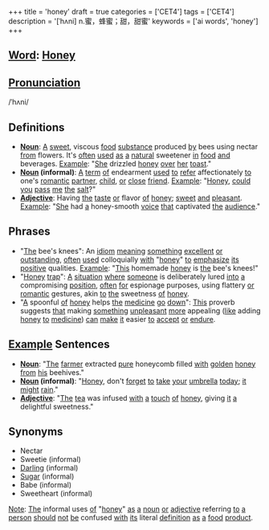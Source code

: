 +++
title = 'honey'
draft = true
categories = ['CET4']
tags = ['CET4']
description = '[ˈhʌni] n.蜜，蜂蜜；甜，甜蜜'
keywords = ['ai words', 'honey']
+++

## [Word](/en/post/word/): [Honey](/en/post/honey/)

## [Pronunciation](/en/post/pronunciation/)
/ˈhʌni/

## Definitions
- **[Noun](/en/post/noun/)**: [A](/en/post/a/) [sweet](/en/post/sweet/), viscous [food](/en/post/food/) [substance](/en/post/substance/) produced [by](/en/post/by/) bees using nectar [from](/en/post/from/) flowers. It's [often](/en/post/often/) [used](/en/post/used/) [as](/en/post/as/) [a](/en/post/a/) [natural](/en/post/natural/) sweetener [in](/en/post/in/) [food](/en/post/food/) [and](/en/post/and/) beverages. [Example](/en/post/example/): "[She](/en/post/she/) drizzled [honey](/en/post/honey/) [over](/en/post/over/) [her](/en/post/her/) [toast](/en/post/toast/)."
- **[Noun](/en/post/noun/) (informal)**: [A](/en/post/a/) [term](/en/post/term/) [of](/en/post/of/) endearment [used](/en/post/used/) [to](/en/post/to/) [refer](/en/post/refer/) affectionately [to](/en/post/to/) one's [romantic](/en/post/romantic/) [partner](/en/post/partner/), [child](/en/post/child/), [or](/en/post/or/) [close](/en/post/close/) [friend](/en/post/friend/). [Example](/en/post/example/): "[Honey](/en/post/honey/), [could](/en/post/could/) [you](/en/post/you/) [pass](/en/post/pass/) [me](/en/post/me/) [the](/en/post/the/) [salt](/en/post/salt/)?"
- **[Adjective](/en/post/adjective/)**: Having [the](/en/post/the/) [taste](/en/post/taste/) [or](/en/post/or/) flavor [of](/en/post/of/) [honey](/en/post/honey/); [sweet](/en/post/sweet/) [and](/en/post/and/) [pleasant](/en/post/pleasant/). [Example](/en/post/example/): "[She](/en/post/she/) had [a](/en/post/a/) honey-smooth [voice](/en/post/voice/) [that](/en/post/that/) captivated [the](/en/post/the/) [audience](/en/post/audience/)."

## Phrases
- "[The](/en/post/the/) bee's knees": An [idiom](/en/post/idiom/) [meaning](/en/post/meaning/) [something](/en/post/something/) [excellent](/en/post/excellent/) [or](/en/post/or/) [outstanding](/en/post/outstanding/), [often](/en/post/often/) [used](/en/post/used/) colloquially [with](/en/post/with/) "[honey](/en/post/honey/)" [to](/en/post/to/) [emphasize](/en/post/emphasize/) [its](/en/post/its/) [positive](/en/post/positive/) qualities. [Example](/en/post/example/): "[This](/en/post/this/) homemade [honey](/en/post/honey/) is [the](/en/post/the/) bee's knees!"
- "[Honey](/en/post/honey/) [trap](/en/post/trap/)": [A](/en/post/a/) [situation](/en/post/situation/) [where](/en/post/where/) [someone](/en/post/someone/) is deliberately lured [into](/en/post/into/) [a](/en/post/a/) compromising [position](/en/post/position/), [often](/en/post/often/) [for](/en/post/for/) espionage purposes, using flattery [or](/en/post/or/) [romantic](/en/post/romantic/) gestures, akin [to](/en/post/to/) [the](/en/post/the/) sweetness [of](/en/post/of/) [honey](/en/post/honey/).
- "[A](/en/post/a/) spoonful [of](/en/post/of/) [honey](/en/post/honey/) helps [the](/en/post/the/) [medicine](/en/post/medicine/) [go](/en/post/go/) [down](/en/post/down/)": [This](/en/post/this/) proverb suggests [that](/en/post/that/) making [something](/en/post/something/) [unpleasant](/en/post/unpleasant/) [more](/en/post/more/) appealing ([like](/en/post/like/) adding [honey](/en/post/honey/) [to](/en/post/to/) [medicine](/en/post/medicine/)) [can](/en/post/can/) [make](/en/post/make/) [it](/en/post/it/) easier [to](/en/post/to/) [accept](/en/post/accept/) [or](/en/post/or/) [endure](/en/post/endure/).

## [Example](/en/post/example/) Sentences
- **[Noun](/en/post/noun/)**: "[The](/en/post/the/) [farmer](/en/post/farmer/) extracted [pure](/en/post/pure/) honeycomb filled [with](/en/post/with/) [golden](/en/post/golden/) [honey](/en/post/honey/) [from](/en/post/from/) [his](/en/post/his/) beehives."
- **[Noun](/en/post/noun/) (informal)**: "[Honey](/en/post/honey/), don't [forget](/en/post/forget/) [to](/en/post/to/) [take](/en/post/take/) [your](/en/post/your/) [umbrella](/en/post/umbrella/) [today](/en/post/today/); [it](/en/post/it/) [might](/en/post/might/) [rain](/en/post/rain/)."
- **[Adjective](/en/post/adjective/)**: "[The](/en/post/the/) [tea](/en/post/tea/) was infused [with](/en/post/with/) [a](/en/post/a/) [touch](/en/post/touch/) [of](/en/post/of/) [honey](/en/post/honey/), giving [it](/en/post/it/) [a](/en/post/a/) delightful sweetness."

## Synonyms
- Nectar
- Sweetie (informal)
- [Darling](/en/post/darling/) (informal)
- [Sugar](/en/post/sugar/) (informal)
- Babe (informal)
- Sweetheart (informal)

[Note](/en/post/note/): [The](/en/post/the/) informal uses [of](/en/post/of/) "[honey](/en/post/honey/)" [as](/en/post/as/) [a](/en/post/a/) [noun](/en/post/noun/) [or](/en/post/or/) [adjective](/en/post/adjective/) referring [to](/en/post/to/) [a](/en/post/a/) [person](/en/post/person/) [should](/en/post/should/) [not](/en/post/not/) [be](/en/post/be/) confused [with](/en/post/with/) [its](/en/post/its/) literal [definition](/en/post/definition/) [as](/en/post/as/) [a](/en/post/a/) [food](/en/post/food/) [product](/en/post/product/).
